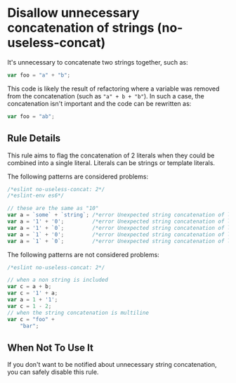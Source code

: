 # Disallow unnecessary concatenation of strings (no-useless-concat)

It's unnecessary to concatenate two strings together, such as:

```js
var foo = "a" + "b";
```

This code is likely the result of refactoring where a variable was removed from the concatenation (such as `"a" + b + "b"`). In such a case, the concatenation isn't important and the code can be rewritten as:

```js
var foo = "ab";
```

## Rule Details

This rule aims to flag the concatenation of 2 literals when they could be combined into a single literal. Literals can be strings or template literals.

The following patterns are considered problems:

```js
/*eslint no-useless-concat: 2*/
/*eslint-env es6*/

// these are the same as "10"
var a = `some` + `string`; /*error Unexpected string concatenation of literals.*/
var a = '1' + '0';         /*error Unexpected string concatenation of literals.*/
var a = '1' + `0`;         /*error Unexpected string concatenation of literals.*/
var a = `1` + '0';         /*error Unexpected string concatenation of literals.*/
var a = `1` + `0`;         /*error Unexpected string concatenation of literals.*/
```

The following patterns are not considered problems:

```js
/*eslint no-useless-concat: 2*/

// when a non string is included
var c = a + b;
var c = '1' + a;
var a = 1 + '1';
var c = 1 - 2;
// when the string concatenation is multiline
var c = "foo" +
    "bar";
```

## When Not To Use It

If you don't want to be notified about unnecessary string concatenation, you can safely disable this rule.
